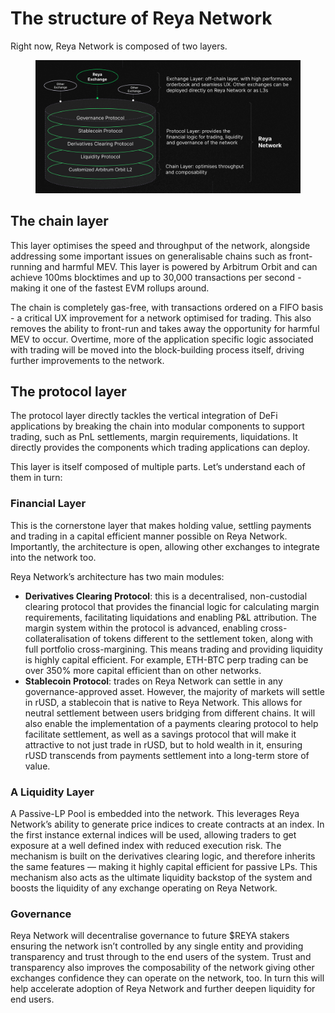 # The structure of Reya Network

Right now, Reya Network is composed of two layers.

<figure><img src="../.gitbook/assets/image (18).png" alt=""><figcaption></figcaption></figure>

## **The chain layer**

This layer optimises the speed and throughput of the network, alongside addressing some important issues on generalisable chains such as front-running and harmful MEV. This layer is powered by Arbitrum Orbit and can achieve 100ms blocktimes and up to 30,000 transactions per second - making it one of the fastest EVM rollups around.

The chain is completely gas-free, with transactions ordered on a FIFO basis - a critical UX improvement for a network optimised for trading. This also removes the ability to front-run and takes away the opportunity for harmful MEV to occur. Overtime, more of the application specific logic associated with trading will be moved into the block-building process itself, driving further improvements to the network.

## **The protocol layer**

The protocol layer directly tackles the vertical integration of DeFi applications by breaking the chain into modular components to support trading, such as PnL settlements, margin requirements, liquidations. It directly provides the components which trading applications can deploy.

This layer is itself composed of multiple parts. Let’s understand each of them in turn:

### **Financial Layer**&#x20;

This is the cornerstone layer that makes holding value, settling payments and trading in a capital efficient manner possible on Reya Network. Importantly, the architecture is open, allowing other exchanges to integrate into the network too.

Reya Network’s architecture has two main modules:

* **Derivatives Clearing Protocol**: this is a decentralised, non-custodial clearing protocol that provides the financial logic for calculating margin requirements, facilitating liquidations and enabling P\&L attribution. The margin system within the protocol is advanced, enabling cross-collateralisation of tokens different to the settlement token, along with full portfolio cross-margining. This means trading and providing liquidity is highly capital efficient. For example, ETH-BTC perp trading can be over 350% more capital efficient than on other networks.
* **Stablecoin Protocol**: trades on Reya Network can settle in any governance-approved asset. However, the majority of markets will settle in rUSD, a stablecoin that is native to Reya Network. This allows for neutral settlement between users bridging from different chains. It will also enable the implementation of a payments clearing protocol to help facilitate settlement, as well as a savings protocol that will make it attractive to not just trade in rUSD, but to hold wealth in it, ensuring rUSD transcends from payments settlement into a long-term store of value.

### **A Liquidity Layer**

A Passive-LP Pool is embedded into the network. This leverages Reya Network’s ability to generate price indices to create contracts at an index. In the first instance external indices will be used, allowing traders to get exposure at a well defined index with reduced execution risk. The mechanism is built on the derivatives clearing logic, and therefore inherits the same features — making it highly capital efficient for passive LPs. This mechanism also acts as the ultimate liquidity backstop of the system and boosts the liquidity of any exchange operating on Reya Network.

### **Governance**

Reya Network will decentralise governance to future $REYA stakers ensuring the network isn’t controlled by any single entity and providing transparency and trust through to the end users of the system. Trust and transparency also improves the composability of the network giving other exchanges confidence they can operate on the network, too. In turn this will help accelerate adoption of Reya Network and further deepen liquidity for end users.
